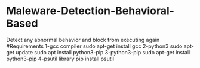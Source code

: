# Maleware-Detection-Behavioral-Based
Detect any abnormal behavior and block from executing again
#Requirements
1-gcc compiler 
sudo apt-get install gcc
2-python3 
sudo apt-get update
sudo apt install python3-pip
3-python3-pip
sudo apt-get install python3-pip
4-psutil library
pip install psutil
